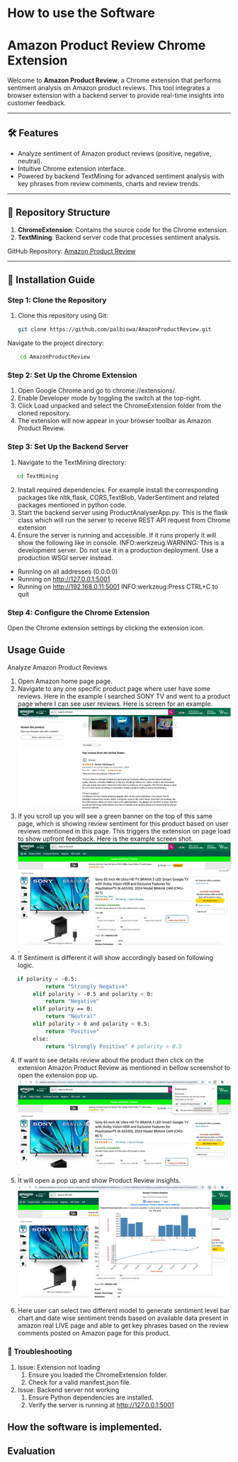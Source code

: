 # How to use the Software
# Amazon Product Review Chrome Extension

Welcome to **Amazon Product Review**, a Chrome extension that performs sentiment analysis on Amazon product reviews. This tool integrates a browser extension with a backend server to provide real-time insights into customer feedback.

---

## 🛠️ Features
- Analyze sentiment of Amazon product reviews (positive, negative, neutral).
- Intuitive Chrome extension interface.
- Powered by backend TextMining for advanced sentiment analysis with key phrases from review comments, charts and review trends.

---

## 📂 Repository Structure
1. **ChromeExtension**: Contains the source code for the Chrome extension.
2. **TextMining**: Backend server code that processes sentiment analysis.

GitHub Repository: [Amazon Product Review](https://github.com/palbiswa/AmazonProductReview)

---

## 🚀 Installation Guide

### Step 1: Clone the Repository
1. Clone this repository using Git:
   ```bash
   git clone https://github.com/palbiswa/AmazonProductReview.git

Navigate to the project directory:
```bash
    cd AmazonProductReview
```

### Step 2: Set Up the Chrome Extension
1. Open Google Chrome and go to chrome://extensions/.
2. Enable Developer mode by toggling the switch at the top-right.
3. Click Load unpacked and select the ChromeExtension folder from the cloned repository.
4. The extension will now appear in your browser toolbar as Amazon Product Review.

### Step 3: Set Up the Backend Server
1. Navigate to the TextMining directory:
```bash
   cd TextMining
```   
2. Install required dependencies. 
   For example install the corresponding packages like nltk,flask, CORS,TextBlob, VaderSentiment and related packages mentioned in python code.
3. Start the backend server using ProductAnalyserApp.py. This is the flask class which will run the server to receive REST API request from Chrome extension
4. Ensure the server is running and accessible. If it runs properly it will show the following like in console.
 INFO:werkzeug:WARNING: This is a development server. Do not use it in a production deployment. Use a production WSGI server instead.
 * Running on all addresses (0.0.0.0)
 * Running on http://127.0.0.1:5001
 * Running on http://192.168.0.11:5001
INFO:werkzeug:Press CTRL+C to quit


### Step 4: Configure the Chrome Extension
Open the Chrome extension settings by clicking the extension icon.

## Usage Guide
Analyze Amazon Product Reviews
1. Open Amazon home page page.
2. Navigate to any one specific product page where user have some reviews. Here in the example I searched SONY TV and went to a product page where I can see user reviews.
Here is screen for an example.
![Sony TV Amazon Product Page](assets/amazon_product_page.png)
3. If you scroll up you will see a green banner on the top of this same page, which is showing
review sentiment for this product based on user reviews mentioned in this page. This triggers the extension on page load to show upfront feedback.
Here is the example screen shot.
![Green Sentiment Banner on Top of the page](assets/sentiment_banner.png).
4. If Sentiment is different it will show accordingly based on following logic.
```bash
   if polarity < -0.5:
            return "Strongly Negative"
        elif polarity > -0.5 and polarity < 0:
            return "Negative"
        elif polarity == 0:
            return "Neutral"
        elif polarity > 0 and polarity < 0.5:
            return "Positive"
        else:
            return "Strongly Positive" # polarity > 0.5
```
4. If want to see details review about the product then click on the extension Amazon Product Review as mentioned in bellow screenshot to open the extension pop up.
![Load Extension pop up](assets/invikeExtension.png).
5. It will open a pop up and show Product Review insights.
![Extension Pop Up Page](assets/pop-up_page.png).
6. Here user can select two different model to generate sentiment level bar chart and date wise sentiment trends based on available data present in amazon real LIVE page
and able to get key phrases based on the review comments posted on Amazon page for this product.

### 🔧 Troubleshooting
1. Issue: Extension not loading
      1. Ensure you loaded the ChromeExtension folder. 
      2. Check for a valid manifest.json file.
2. Issue: Backend server not working
      1. Ensure Python dependencies are installed.
      2. Verify the server is running at http://127.0.0.1:5001


## How the software is implemented.
## Evaluation